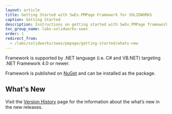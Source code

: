 ```yaml
---
layout: article
title: Getting Started with SwEx.PMPage Framework for SOLIDWORKS
caption: Getting Started
description: Instructions on getting started with SwEx.PMPage framework for developing data model driven SOLIDWORKS property manager pages (PMP) in C# and VB.NET
toc_group_name: labs-solidworks-swex
order: 1
redirect_from:
  - /labs/solidworks/swex/pmpage/getting-started/whats-new
---
```

Framework is supported by .NET language (i.e. C# and VB.NET) targeting .NET Framework 4.0 or newer.

Framework is published on [NuGet](https://www.nuget.org/packages/CodeStack.SwEx.PMPage) and can be installed as the package.

## What's New

Visit the [Version History](https://docs.codestack.net/swex/pmpage/html/version-history.htm) page for the information about the what’s new in the new releases.
